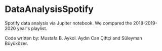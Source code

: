 # DataAnalysisSpotify
Spotify data analysis via Jupiter notebook. We compared the 2018-2019-2020 year's playlist.

Code written by: Mustafa B. Aykol. Aydın Can Çiftçi and Süleyman Büyüközer.
